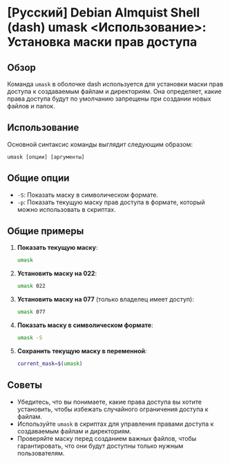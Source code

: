 # [Русский] Debian Almquist Shell (dash) umask <Использование>: Установка маски прав доступа

## Обзор
Команда `umask` в оболочке dash используется для установки маски прав доступа к создаваемым файлам и директориям. Она определяет, какие права доступа будут по умолчанию запрещены при создании новых файлов и папок.

## Использование
Основной синтаксис команды выглядит следующим образом:

```
umask [опции] [аргументы]
```

## Общие опции
- `-S`: Показать маску в символическом формате.
- `-p`: Показать текущую маску прав доступа в формате, который можно использовать в скриптах.

## Общие примеры
1. **Показать текущую маску**:
   ```sh
   umask
   ```

2. **Установить маску на 022**:
   ```sh
   umask 022
   ```

3. **Установить маску на 077** (только владелец имеет доступ):
   ```sh
   umask 077
   ```

4. **Показать маску в символическом формате**:
   ```sh
   umask -S
   ```

5. **Сохранить текущую маску в переменной**:
   ```sh
   current_mask=$(umask)
   ```

## Советы
- Убедитесь, что вы понимаете, какие права доступа вы хотите установить, чтобы избежать случайного ограничения доступа к файлам.
- Используйте `umask` в скриптах для управления правами доступа к создаваемым файлам и директориям.
- Проверяйте маску перед созданием важных файлов, чтобы гарантировать, что они будут доступны только нужным пользователям.